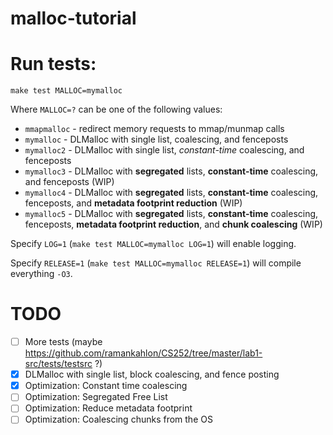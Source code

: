 # malloc-tutorial

# Run tests:

```
make test MALLOC=mymalloc
```

Where `MALLOC=?` can be one of the following values:
* `mmapmalloc` - redirect memory requests to mmap/munmap calls
* `mymalloc` - DLMalloc with single list, coalescing, and fenceposts
* `mymalloc2` - DLMalloc with single list, _constant-time_ coalescing, and fenceposts
* `mymalloc3` - DLMalloc with **segregated** lists, **constant-time** coalescing, and fenceposts (WIP)
* `mymalloc4` - DLMalloc with **segregated** lists, **constant-time** coalescing, fenceposts, and **metadata footprint reduction** (WIP)
* `mymalloc5` - DLMalloc with **segregated** lists, **constant-time** coalescing, fenceposts, **metadata footprint reduction**, and **chunk coalescing** (WIP)

Specify `LOG=1` (`make test MALLOC=mymalloc LOG=1`) will enable logging.

Specify `RELEASE=1` (`make test MALLOC=mymalloc RELEASE=1`) will compile everything `-O3`.

# TODO

- [ ] More tests (maybe https://github.com/ramankahlon/CS252/tree/master/lab1-src/tests/testsrc ?)
- [x] DLMalloc with single list, block coalescing, and fence posting
- [x] Optimization: Constant time coalescing
- [ ] Optimization: Segregated Free List
- [ ] Optimization: Reduce metadata footprint
- [ ] Optimization: Coalescing chunks from the OS